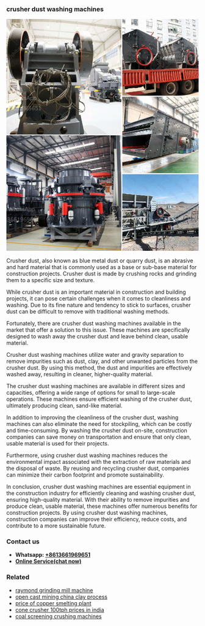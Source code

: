 <h3>crusher dust washing machines</h3><img src='1704791453.jpg' alt=''><p>Crusher dust, also known as blue metal dust or quarry dust, is an abrasive and hard material that is commonly used as a base or sub-base material for construction projects. Crusher dust is made by crushing rocks and grinding them to a specific size and texture.</p><p>While crusher dust is an important material in construction and building projects, it can pose certain challenges when it comes to cleanliness and washing. Due to its fine nature and tendency to stick to surfaces, crusher dust can be difficult to remove with traditional washing methods.</p><p>Fortunately, there are crusher dust washing machines available in the market that offer a solution to this issue. These machines are specifically designed to wash away the crusher dust and leave behind clean, usable material.</p><p>Crusher dust washing machines utilize water and gravity separation to remove impurities such as dust, clay, and other unwanted particles from the crusher dust. By using this method, the dust and impurities are effectively washed away, resulting in cleaner, higher-quality material.</p><p>The crusher dust washing machines are available in different sizes and capacities, offering a wide range of options for small to large-scale operations. These machines ensure efficient washing of the crusher dust, ultimately producing clean, sand-like material.</p><p>In addition to improving the cleanliness of the crusher dust, washing machines can also eliminate the need for stockpiling, which can be costly and time-consuming. By washing the crusher dust on-site, construction companies can save money on transportation and ensure that only clean, usable material is used for their projects.</p><p>Furthermore, using crusher dust washing machines reduces the environmental impact associated with the extraction of raw materials and the disposal of waste. By reusing and recycling crusher dust, companies can minimize their carbon footprint and promote sustainability.</p><p>In conclusion, crusher dust washing machines are essential equipment in the construction industry for efficiently cleaning and washing crusher dust, ensuring high-quality material. With their ability to remove impurities and produce clean, usable material, these machines offer numerous benefits for construction projects. By using crusher dust washing machines, construction companies can improve their efficiency, reduce costs, and contribute to a more sustainable future.</p><h3>Contact us</h3><ul><li><strong>Whatsapp:&nbsp;<a href="https://wa.me/8613661969651">+8613661969651</a></strong></li><li><a href="https://swt.shibang-china.com/?git&amp;zhl&amp;crusher dust washing machines"><strong>Online Service(chat now)</strong></a></li></ul><h3>Related</h3><ul><li><a href='raymond grinding mill machine.md'>raymond grinding mill machine</a></li><li><a href='open cast mining china clay process.md'>open cast mining china clay process</a></li><li><a href='price of copper smelting plant.md'>price of copper smelting plant</a></li><li><a href='cone crusher 100tph prices in india.md'>cone crusher 100tph prices in india</a></li><li><a href='coal screening crushing machines.md'>coal screening crushing machines</a></li></ul>